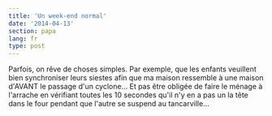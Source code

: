 ```yaml
---
title: 'Un week-end normal'
date: '2014-04-13'
section: papa
lang: fr
type: post
---
```


Parfois, on rêve de choses simples. Par exemple, que les enfants veuillent bien synchroniser leurs siestes afin que ma maison ressemble à une maison d'AVANT le passage d'un cyclone... Et pas être obligée de faire le ménage à l'arrache en vérifiant toutes les 10 secondes qu'il n'y en a pas un la tête dans le four pendant que l'autre se suspend au tancarville...
